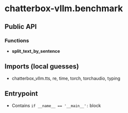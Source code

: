 # chatterbox-vllm.benchmark

## Public API


### Functions
- **split_text_by_sentence**

## Imports (local guesses)
- chatterbox_vllm.tts, re, time, torch, torchaudio, typing

## Entrypoint
- Contains `if __name__ == '__main__':` block